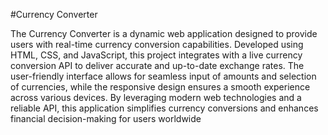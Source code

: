 #Currency Converter

The Currency Converter is a dynamic web application designed to provide users with real-time currency conversion capabilities. Developed using HTML, CSS, and JavaScript, this project integrates with a live currency conversion API to deliver accurate and up-to-date exchange rates. The user-friendly interface allows for seamless input of amounts and selection of currencies, while the responsive design ensures a smooth experience across various devices. By leveraging modern web technologies and a reliable API, this application simplifies currency conversions and enhances financial decision-making for users worldwide
